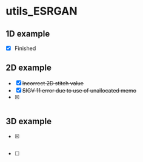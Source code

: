 # utils_ESRGAN
## 1D example
- [x] Finished
## 2D example
- [x] ~~Incorrect 2D stitch value~~
- [x] ~~SIGV 11 error due to use of unallocated memo~~
- [x] ~~~Finished~~~
## 3D example
- [x] ~~~TBD~~~
- [ ] ~~~Finished~~~
